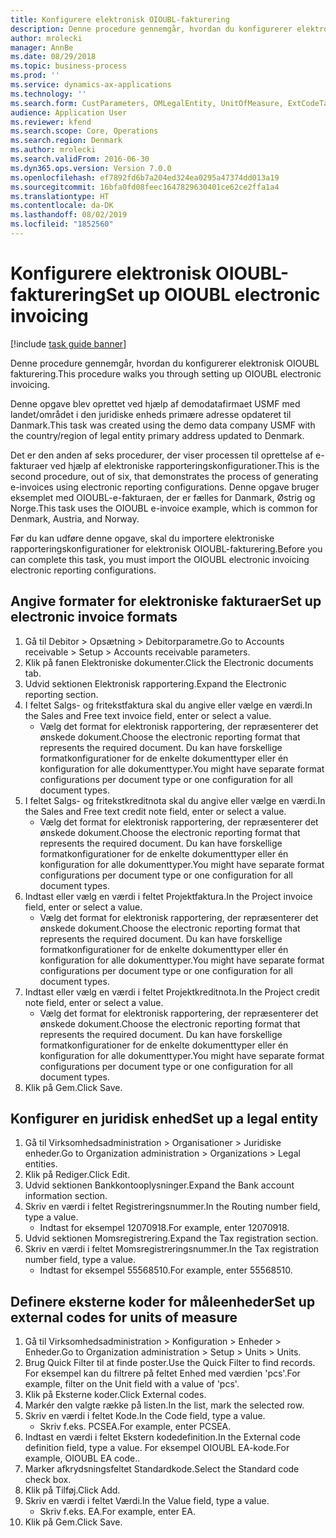 ```yaml
---
title: Konfigurere elektronisk OIOUBL-fakturering
description: Denne procedure gennemgår, hvordan du konfigurerer elektronisk OIOUBL fakturering.
author: mrolecki
manager: AnnBe
ms.date: 08/29/2018
ms.topic: business-process
ms.prod: ''
ms.service: dynamics-ax-applications
ms.technology: ''
ms.search.form: CustParameters, OMLegalEntity, UnitOfMeasure, ExtCodeTable
audience: Application User
ms.reviewer: kfend
ms.search.scope: Core, Operations
ms.search.region: Denmark
ms.author: mrolecki
ms.search.validFrom: 2016-06-30
ms.dyn365.ops.version: Version 7.0.0
ms.openlocfilehash: ef7892fd6b7a204ed324ea0295a47374dd013a19
ms.sourcegitcommit: 16bfa0fd08feec1647829630401ce62ce2ffa1a4
ms.translationtype: HT
ms.contentlocale: da-DK
ms.lasthandoff: 08/02/2019
ms.locfileid: "1852560"
---
```

# <a name="set-up-oioubl-electronic-invoicing"></a><span data-ttu-id="eb8f1-103">Konfigurere elektronisk OIOUBL-fakturering</span><span class="sxs-lookup"><span data-stu-id="eb8f1-103">Set up OIOUBL electronic invoicing</span></span>

[!include [task guide banner](../../includes/task-guide-banner.md)]

<span data-ttu-id="eb8f1-104">Denne procedure gennemgår, hvordan du konfigurerer elektronisk OIOUBL fakturering.</span><span class="sxs-lookup"><span data-stu-id="eb8f1-104">This procedure walks you through setting up OIOUBL electronic invoicing.</span></span> 



<span data-ttu-id="eb8f1-105">Denne opgave blev oprettet ved hjælp af demodatafirmaet USMF med landet/området i den juridiske enheds primære adresse opdateret til Danmark.</span><span class="sxs-lookup"><span data-stu-id="eb8f1-105">This task was created using the demo data company USMF with the country/region of legal entity primary address updated to Denmark.</span></span>



<span data-ttu-id="eb8f1-106">Det er den anden af seks procedurer, der viser processen til oprettelse af e-fakturaer ved hjælp af elektroniske rapporteringskonfigurationer.</span><span class="sxs-lookup"><span data-stu-id="eb8f1-106">This is the second procedure, out of six, that demonstrates the process of generating e-invoices using electronic reporting configurations.</span></span> <span data-ttu-id="eb8f1-107">Denne opgave bruger eksemplet med OIOUBL-e-fakturaen, der er fælles for Danmark, Østrig og Norge.</span><span class="sxs-lookup"><span data-stu-id="eb8f1-107">This task uses the OIOUBL e-invoice example, which is common for Denmark, Austria, and Norway.</span></span>

<span data-ttu-id="eb8f1-108">Før du kan udføre denne opgave, skal du importere elektroniske rapporteringskonfigurationer for elektronisk OIOUBL-fakturering.</span><span class="sxs-lookup"><span data-stu-id="eb8f1-108">Before you can complete this task, you must import the OIOUBL electronic invoicing electronic reporting configurations.</span></span>


## <a name="set-up-electronic-invoice-formats"></a><span data-ttu-id="eb8f1-109">Angive formater for elektroniske fakturaer</span><span class="sxs-lookup"><span data-stu-id="eb8f1-109">Set up electronic invoice formats</span></span>
1. <span data-ttu-id="eb8f1-110">Gå til Debitor > Opsætning > Debitorparametre.</span><span class="sxs-lookup"><span data-stu-id="eb8f1-110">Go to Accounts receivable > Setup > Accounts receivable parameters.</span></span>
2. <span data-ttu-id="eb8f1-111">Klik på fanen Elektroniske dokumenter.</span><span class="sxs-lookup"><span data-stu-id="eb8f1-111">Click the Electronic documents tab.</span></span>
3. <span data-ttu-id="eb8f1-112">Udvid sektionen Elektronisk rapportering.</span><span class="sxs-lookup"><span data-stu-id="eb8f1-112">Expand the Electronic reporting section.</span></span>
4. <span data-ttu-id="eb8f1-113">I feltet Salgs- og fritekstfaktura skal du angive eller vælge en værdi.</span><span class="sxs-lookup"><span data-stu-id="eb8f1-113">In the Sales and Free text invoice field, enter or select a value.</span></span>
    * <span data-ttu-id="eb8f1-114">Vælg det format for elektronisk rapportering, der repræsenterer det ønskede dokument.</span><span class="sxs-lookup"><span data-stu-id="eb8f1-114">Choose the electronic reporting format that represents the required document.</span></span> <span data-ttu-id="eb8f1-115">Du kan have forskellige formatkonfigurationer for de enkelte dokumenttyper eller én konfiguration for alle dokumenttyper.</span><span class="sxs-lookup"><span data-stu-id="eb8f1-115">You might have separate format configurations per document type or one configuration for all document types.</span></span>  
5. <span data-ttu-id="eb8f1-116">I feltet Salgs- og fritekstkreditnota skal du angive eller vælge en værdi.</span><span class="sxs-lookup"><span data-stu-id="eb8f1-116">In the Sales and Free text credit note field, enter or select a value.</span></span>
    * <span data-ttu-id="eb8f1-117">Vælg det format for elektronisk rapportering, der repræsenterer det ønskede dokument.</span><span class="sxs-lookup"><span data-stu-id="eb8f1-117">Choose the electronic reporting format that represents the required document.</span></span> <span data-ttu-id="eb8f1-118">Du kan have forskellige formatkonfigurationer for de enkelte dokumenttyper eller én konfiguration for alle dokumenttyper.</span><span class="sxs-lookup"><span data-stu-id="eb8f1-118">You might have separate format configurations per document type or one configuration for all document types.</span></span>  
6. <span data-ttu-id="eb8f1-119">Indtast eller vælg en værdi i feltet Projektfaktura.</span><span class="sxs-lookup"><span data-stu-id="eb8f1-119">In the Project invoice field, enter or select a value.</span></span>
    * <span data-ttu-id="eb8f1-120">Vælg det format for elektronisk rapportering, der repræsenterer det ønskede dokument.</span><span class="sxs-lookup"><span data-stu-id="eb8f1-120">Choose the electronic reporting format that represents the required document.</span></span> <span data-ttu-id="eb8f1-121">Du kan have forskellige formatkonfigurationer for de enkelte dokumenttyper eller én konfiguration for alle dokumenttyper.</span><span class="sxs-lookup"><span data-stu-id="eb8f1-121">You might have separate format configurations per document type or one configuration for all document types.</span></span>  
7. <span data-ttu-id="eb8f1-122">Indtast eller vælg en værdi i feltet Projektkreditnota.</span><span class="sxs-lookup"><span data-stu-id="eb8f1-122">In the Project credit note field, enter or select a value.</span></span>
    * <span data-ttu-id="eb8f1-123">Vælg det format for elektronisk rapportering, der repræsenterer det ønskede dokument.</span><span class="sxs-lookup"><span data-stu-id="eb8f1-123">Choose the electronic reporting format that represents the required document.</span></span> <span data-ttu-id="eb8f1-124">Du kan have forskellige formatkonfigurationer for de enkelte dokumenttyper eller én konfiguration for alle dokumenttyper.</span><span class="sxs-lookup"><span data-stu-id="eb8f1-124">You might have separate format configurations per document type or one configuration for all document types.</span></span>  
8. <span data-ttu-id="eb8f1-125">Klik på Gem.</span><span class="sxs-lookup"><span data-stu-id="eb8f1-125">Click Save.</span></span>

## <a name="set-up-a-legal-entity"></a><span data-ttu-id="eb8f1-126">Konfigurer en juridisk enhed</span><span class="sxs-lookup"><span data-stu-id="eb8f1-126">Set up a legal entity</span></span>
1. <span data-ttu-id="eb8f1-127">Gå til Virksomhedsadministration > Organisationer > Juridiske enheder.</span><span class="sxs-lookup"><span data-stu-id="eb8f1-127">Go to Organization administration > Organizations > Legal entities.</span></span>
2. <span data-ttu-id="eb8f1-128">Klik på Rediger.</span><span class="sxs-lookup"><span data-stu-id="eb8f1-128">Click Edit.</span></span>
3. <span data-ttu-id="eb8f1-129">Udvid sektionen Bankkontooplysninger.</span><span class="sxs-lookup"><span data-stu-id="eb8f1-129">Expand the Bank account information section.</span></span>
4. <span data-ttu-id="eb8f1-130">Skriv en værdi i feltet Registreringsnummer.</span><span class="sxs-lookup"><span data-stu-id="eb8f1-130">In the Routing number field, type a value.</span></span>
    * <span data-ttu-id="eb8f1-131">Indtast for eksempel 12070918.</span><span class="sxs-lookup"><span data-stu-id="eb8f1-131">For example, enter 12070918.</span></span>  
5. <span data-ttu-id="eb8f1-132">Udvid sektionen Momsregistrering.</span><span class="sxs-lookup"><span data-stu-id="eb8f1-132">Expand the Tax registration section.</span></span>
6. <span data-ttu-id="eb8f1-133">Skriv en værdi i feltet Momsregistreringsnummer.</span><span class="sxs-lookup"><span data-stu-id="eb8f1-133">In the Tax registration number field, type a value.</span></span>
    * <span data-ttu-id="eb8f1-134">Indtast for eksempel 55568510.</span><span class="sxs-lookup"><span data-stu-id="eb8f1-134">For example, enter 55568510.</span></span>  

## <a name="set-up-external-codes-for-units-of-measure"></a><span data-ttu-id="eb8f1-135">Definere eksterne koder for måleenheder</span><span class="sxs-lookup"><span data-stu-id="eb8f1-135">Set up external codes for units of measure</span></span>
1. <span data-ttu-id="eb8f1-136">Gå til Virksomhedsadministration > Konfiguration > Enheder > Enheder.</span><span class="sxs-lookup"><span data-stu-id="eb8f1-136">Go to Organization administration > Setup > Units > Units.</span></span>
2. <span data-ttu-id="eb8f1-137">Brug Quick Filter til at finde poster.</span><span class="sxs-lookup"><span data-stu-id="eb8f1-137">Use the Quick Filter to find records.</span></span> <span data-ttu-id="eb8f1-138">For eksempel kan du filtrere på feltet Enhed med værdien 'pcs'.</span><span class="sxs-lookup"><span data-stu-id="eb8f1-138">For example, filter on the Unit field with a value of 'pcs'.</span></span>
3. <span data-ttu-id="eb8f1-139">Klik på Eksterne koder.</span><span class="sxs-lookup"><span data-stu-id="eb8f1-139">Click External codes.</span></span>
4. <span data-ttu-id="eb8f1-140">Markér den valgte række på listen.</span><span class="sxs-lookup"><span data-stu-id="eb8f1-140">In the list, mark the selected row.</span></span>
5. <span data-ttu-id="eb8f1-141">Skriv en værdi i feltet Kode.</span><span class="sxs-lookup"><span data-stu-id="eb8f1-141">In the Code field, type a value.</span></span>
    * <span data-ttu-id="eb8f1-142">Skriv f.eks. PCSEA.</span><span class="sxs-lookup"><span data-stu-id="eb8f1-142">For example, enter PCSEA.</span></span>  
6. <span data-ttu-id="eb8f1-143">Indtast en værdi i feltet Ekstern kodedefinition.</span><span class="sxs-lookup"><span data-stu-id="eb8f1-143">In the External code definition field, type a value.</span></span> <span data-ttu-id="eb8f1-144">For eksempel OIOUBL EA-kode.</span><span class="sxs-lookup"><span data-stu-id="eb8f1-144">For example, OIOUBL EA code..</span></span>
7. <span data-ttu-id="eb8f1-145">Marker afkrydsningsfeltet Standardkode.</span><span class="sxs-lookup"><span data-stu-id="eb8f1-145">Select the Standard code check box.</span></span>
8. <span data-ttu-id="eb8f1-146">Klik på Tilføj.</span><span class="sxs-lookup"><span data-stu-id="eb8f1-146">Click Add.</span></span>
9. <span data-ttu-id="eb8f1-147">Skriv en værdi i feltet Værdi.</span><span class="sxs-lookup"><span data-stu-id="eb8f1-147">In the Value field, type a value.</span></span>
    * <span data-ttu-id="eb8f1-148">Skriv f.eks. EA.</span><span class="sxs-lookup"><span data-stu-id="eb8f1-148">For example, enter EA.</span></span>  
10. <span data-ttu-id="eb8f1-149">Klik på Gem.</span><span class="sxs-lookup"><span data-stu-id="eb8f1-149">Click Save.</span></span>

